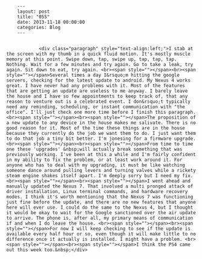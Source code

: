 
        ---
        layout: post
        title: "055"
        date: 2013-11-18 00:00:00 
        categories: Blog
        ---

        
				<div class="paragraph" style="text-align:left;">I stab at the screen with my thumb in a quick fluid motion. It's mostly muscle memory at this point. Swipe down, tap, swipe up, tap, tap, tap. Nothing. Wait for a few minutes and try again. Go to take a leak, try again. Sit down to eat, try again. <br><span style=""></span><br><span style=""></span>Several times a day I&rsquo;m hitting the google servers, checking for the latest update to android. My Nexus 4 works great. I have never had any problems with it. Most of the features that are getting an update are useless to me anyway. I barely leave the house and I have so few appointments to keep track of, that any reason to venture out is a celebrated event. I don&rsquo;t typically need any reminding, scheduling, or instant communication with "the office". I'll just check one more time before I finish this paragraph. <br><span style=""></span><br><span style=""></span>The proposition of a new update to any device in the house makes me salivate. There is no good reason for it. Most of the time these things are in the house because they currently do the job we want them to do. I just want them to do that job a tiny bit better. I'm jonesing for a firmware upgrade. <br><span style=""></span><br><span style=""></span>From time to time one these 'upgrades' &nbsp;will actually break something that was previously working. I've been at this a while and I'm fairly confident in my ability to fix the problem, or at least work around it. For anyone who has to deal with my upgrading, it must be like watching someone dance around pulling levers and turning valves while a rickety steam engine shakes itself apart. I'm deeply sorry but I need my fix. <br><span style=""></span><br><span style=""></span>I went ahead and manually updated the Nexus 7. That involved a multi pronged attack of driver installation, Linux terminal commands, and hardware recovery modes. I think it's worth mentioning that the Nexus 7 was functioning just fine before the update, and there are no new features that anyone here will ever use. I could do the same to the Nexus 4, but I thought it would be okay to wait for the Google sanctioned over the air update to arrive. The phone is, after all, my primary means of communication if and when I do leave the house. <br><span style=""></span><br><span style=""></span>For now I will keep checking to see if the update is available every half hour or so, even though it will make little to no difference once it actually is installed. I might have a problem. <br><span style=""></span><br><span style=""></span>I think the PS4 came out this week too.&nbsp;</div>

		
        